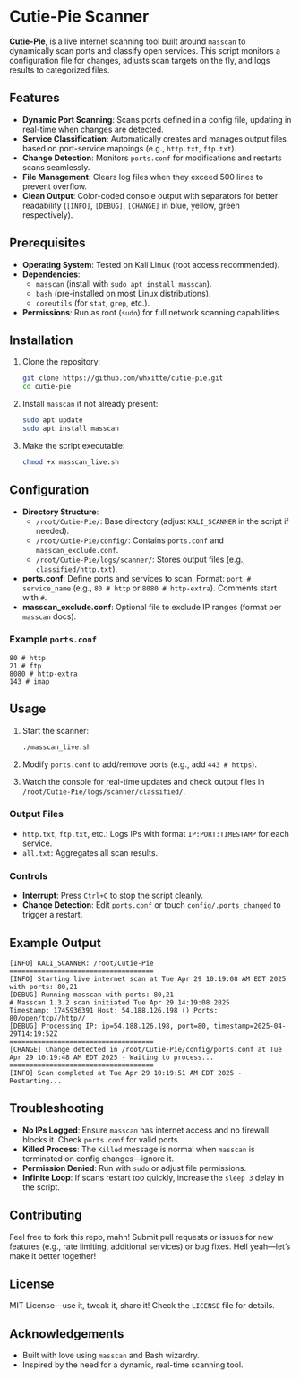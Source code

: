 # Cutie-Pie Scanner

**Cutie-Pie**, is a live internet scanning tool built around `masscan` to dynamically scan ports and classify open services. This script monitors a configuration file for changes, adjusts scan targets on the fly, and logs results to categorized files.

## Features

- **Dynamic Port Scanning**: Scans ports defined in a config file, updating in real-time when changes are detected.
- **Service Classification**: Automatically creates and manages output files based on port-service mappings (e.g., `http.txt`, `ftp.txt`).
- **Change Detection**: Monitors `ports.conf` for modifications and restarts scans seamlessly.
- **File Management**: Clears log files when they exceed 500 lines to prevent overflow.
- **Clean Output**: Color-coded console output with separators for better readability (`[INFO]`, `[DEBUG]`, `[CHANGE]` in blue, yellow, green respectively).

## Prerequisites

- **Operating System**: Tested on Kali Linux (root access recommended).
- **Dependencies**:
  - `masscan` (install with `sudo apt install masscan`).
  - `bash` (pre-installed on most Linux distributions).
  - `coreutils` (for `stat`, `grep`, etc.).
- **Permissions**: Run as root (`sudo`) for full network scanning capabilities.

## Installation

1. Clone the repository:

   ```bash
   git clone https://github.com/whxitte/cutie-pie.git
   cd cutie-pie
   ```

2. Install `masscan` if not already present:

   ```bash
   sudo apt update
   sudo apt install masscan
   ```

3. Make the script executable:

   ```bash
   chmod +x masscan_live.sh
   ```

## Configuration

- **Directory Structure**:
  - `/root/Cutie-Pie/`: Base directory (adjust `KALI_SCANNER` in the script if needed).
  - `/root/Cutie-Pie/config/`: Contains `ports.conf` and `masscan_exclude.conf`.
  - `/root/Cutie-Pie/logs/scanner/`: Stores output files (e.g., `classified/http.txt`).
- **ports.conf**: Define ports and services to scan. Format: `port # service_name` (e.g., `80 # http` or `8080 # http-extra`). Comments start with `#`.
- **masscan_exclude.conf**: Optional file to exclude IP ranges (format per `masscan` docs).

### Example `ports.conf`

```
80 # http
21 # ftp
8080 # http-extra
143 # imap
```

## Usage

1. Start the scanner:

   ```bash
   ./masscan_live.sh
   ```

2. Modify `ports.conf` to add/remove ports (e.g., add `443 # https`).

3. Watch the console for real-time updates and check output files in `/root/Cutie-Pie/logs/scanner/classified/`.

### Output Files

- `http.txt`, `ftp.txt`, etc.: Logs IPs with format `IP:PORT:TIMESTAMP` for each service.
- `all.txt`: Aggregates all scan results.

### Controls

- **Interrupt**: Press `Ctrl+C` to stop the script cleanly.
- **Change Detection**: Edit `ports.conf` or touch `config/.ports_changed` to trigger a restart.

## Example Output

```
[INFO] KALI_SCANNER: /root/Cutie-Pie
====================================
[INFO] Starting live internet scan at Tue Apr 29 10:19:08 AM EDT 2025 with ports: 80,21
[DEBUG] Running masscan with ports: 80,21
# Masscan 1.3.2 scan initiated Tue Apr 29 14:19:08 2025
Timestamp: 1745936391 Host: 54.188.126.198 () Ports: 80/open/tcp//http//
[DEBUG] Processing IP: ip=54.188.126.198, port=80, timestamp=2025-04-29T14:19:52Z
====================================
[CHANGE] Change detected in /root/Cutie-Pie/config/ports.conf at Tue Apr 29 10:19:48 AM EDT 2025 - Waiting to process...
====================================
[INFO] Scan completed at Tue Apr 29 10:19:51 AM EDT 2025 - Restarting...
```

## Troubleshooting

- **No IPs Logged**: Ensure `masscan` has internet access and no firewall blocks it. Check `ports.conf` for valid ports.
- **Killed Process**: The `Killed` message is normal when `masscan` is terminated on config changes—ignore it.
- **Permission Denied**: Run with `sudo` or adjust file permissions.
- **Infinite Loop**: If scans restart too quickly, increase the `sleep 3` delay in the script.

## Contributing

Feel free to fork this repo, mahn! Submit pull requests or issues for new features (e.g., rate limiting, additional services) or bug fixes. Hell yeah—let’s make it better together!

## License

MIT License—use it, tweak it, share it! Check the `LICENSE` file for details.

## Acknowledgements

- Built with love using `masscan` and Bash wizardry.
- Inspired by the need for a dynamic, real-time scanning tool.